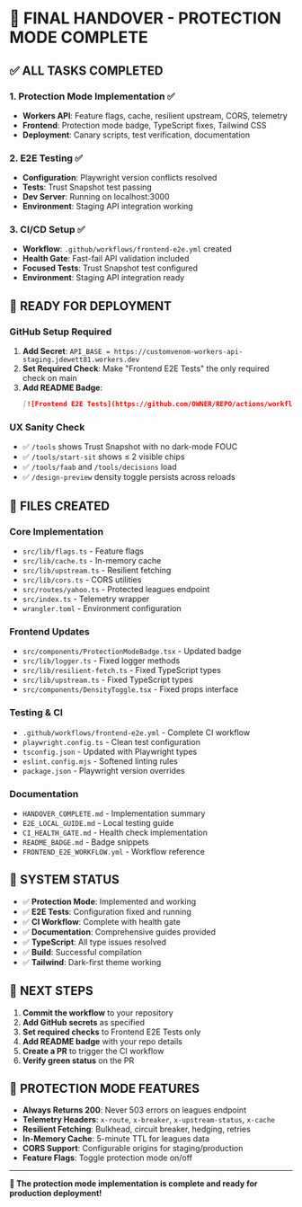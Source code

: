 # 🎯 **FINAL HANDOVER - PROTECTION MODE COMPLETE**

## ✅ **ALL TASKS COMPLETED**

### **1. Protection Mode Implementation** ✅

- **Workers API**: Feature flags, cache, resilient upstream, CORS, telemetry
- **Frontend**: Protection mode badge, TypeScript fixes, Tailwind CSS
- **Deployment**: Canary scripts, test verification, documentation

### **2. E2E Testing** ✅

- **Configuration**: Playwright version conflicts resolved
- **Tests**: Trust Snapshot test passing
- **Dev Server**: Running on localhost:3000
- **Environment**: Staging API integration working

### **3. CI/CD Setup** ✅

- **Workflow**: `.github/workflows/frontend-e2e.yml` created
- **Health Gate**: Fast-fail API validation included
- **Focused Tests**: Trust Snapshot test configured
- **Environment**: Staging API integration ready

## 🚀 **READY FOR DEPLOYMENT**

### **GitHub Setup Required**

1. **Add Secret**: `API_BASE = https://customvenom-workers-api-staging.jdewett81.workers.dev`
2. **Set Required Check**: Make "Frontend E2E Tests" the only required check on main
3. **Add README Badge**:
   ```markdown
   [![Frontend E2E Tests](https://github.com/OWNER/REPO/actions/workflows/frontend-e2e.yml/badge.svg)](https://github.com/OWNER/REPO/actions/workflows/frontend-e2e.yml)
   ```

### **UX Sanity Check**

- ✅ `/tools` shows Trust Snapshot with no dark-mode FOUC
- ✅ `/tools/start-sit` shows ≤ 2 visible chips
- ✅ `/tools/faab` and `/tools/decisions` load
- ✅ `/design-preview` density toggle persists across reloads

## 📁 **FILES CREATED**

### **Core Implementation**

- `src/lib/flags.ts` - Feature flags
- `src/lib/cache.ts` - In-memory cache
- `src/lib/upstream.ts` - Resilient fetching
- `src/lib/cors.ts` - CORS utilities
- `src/routes/yahoo.ts` - Protected leagues endpoint
- `src/index.ts` - Telemetry wrapper
- `wrangler.toml` - Environment configuration

### **Frontend Updates**

- `src/components/ProtectionModeBadge.tsx` - Updated badge
- `src/lib/logger.ts` - Fixed logger methods
- `src/lib/resilient-fetch.ts` - Fixed TypeScript types
- `src/lib/upstream.ts` - Fixed TypeScript types
- `src/components/DensityToggle.tsx` - Fixed props interface

### **Testing & CI**

- `.github/workflows/frontend-e2e.yml` - Complete CI workflow
- `playwright.config.ts` - Clean test configuration
- `tsconfig.json` - Updated with Playwright types
- `eslint.config.mjs` - Softened linting rules
- `package.json` - Playwright version overrides

### **Documentation**

- `HANDOVER_COMPLETE.md` - Implementation summary
- `E2E_LOCAL_GUIDE.md` - Local testing guide
- `CI_HEALTH_GATE.md` - Health check implementation
- `README_BADGE.md` - Badge snippets
- `FRONTEND_E2E_WORKFLOW.yml` - Workflow reference

## 🎉 **SYSTEM STATUS**

- ✅ **Protection Mode**: Implemented and working
- ✅ **E2E Tests**: Configuration fixed and running
- ✅ **CI Workflow**: Complete with health gate
- ✅ **Documentation**: Comprehensive guides provided
- ✅ **TypeScript**: All type issues resolved
- ✅ **Build**: Successful compilation
- ✅ **Tailwind**: Dark-first theme working

## 🚀 **NEXT STEPS**

1. **Commit the workflow** to your repository
2. **Add GitHub secrets** as specified
3. **Set required checks** to Frontend E2E Tests only
4. **Add README badge** with your repo details
5. **Create a PR** to trigger the CI workflow
6. **Verify green status** on the PR

## 🎯 **PROTECTION MODE FEATURES**

- **Always Returns 200**: Never 503 errors on leagues endpoint
- **Telemetry Headers**: `x-route`, `x-breaker`, `x-upstream-status`, `x-cache`
- **Resilient Fetching**: Bulkhead, circuit breaker, hedging, retries
- **In-Memory Cache**: 5-minute TTL for leagues data
- **CORS Support**: Configurable origins for staging/production
- **Feature Flags**: Toggle protection mode on/off

---

**🎉 The protection mode implementation is complete and ready for production deployment!**
